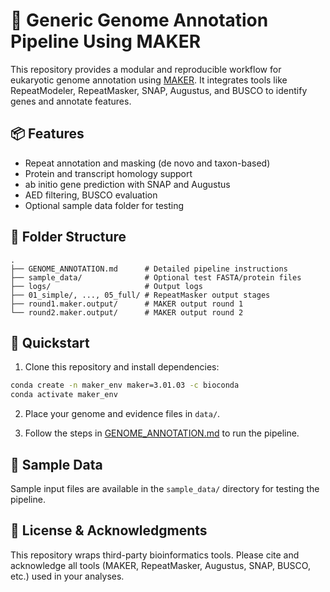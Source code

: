 # 🧬 Generic Genome Annotation Pipeline Using MAKER

This repository provides a modular and reproducible workflow for eukaryotic genome annotation using [MAKER](http://www.yandell-lab.org/software/maker.html). It integrates tools like RepeatModeler, RepeatMasker, SNAP, Augustus, and BUSCO to identify genes and annotate features.

## 📦 Features

- Repeat annotation and masking (de novo and taxon-based)
- Protein and transcript homology support
- ab initio gene prediction with SNAP and Augustus
- AED filtering, BUSCO evaluation
- Optional sample data folder for testing

## 📁 Folder Structure

```
.
├── GENOME_ANNOTATION.md      # Detailed pipeline instructions
├── sample_data/              # Optional test FASTA/protein files
├── logs/                     # Output logs
├── 01_simple/, ..., 05_full/ # RepeatMasker output stages
├── round1.maker.output/      # MAKER output round 1
└── round2.maker.output/      # MAKER output round 2
```

## 🚀 Quickstart

1. Clone this repository and install dependencies:
```bash
conda create -n maker_env maker=3.01.03 -c bioconda
conda activate maker_env
```

2. Place your genome and evidence files in `data/`.

3. Follow the steps in [GENOME_ANNOTATION.md](./GENOME_ANNOTATION.md) to run the pipeline.

## 🧪 Sample Data

Sample input files are available in the `sample_data/` directory for testing the pipeline.

## 📜 License & Acknowledgments

This repository wraps third-party bioinformatics tools. Please cite and acknowledge all tools (MAKER, RepeatMasker, Augustus, SNAP, BUSCO, etc.) used in your analyses.
